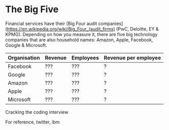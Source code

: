 # The Big Five

Financial services have their [Big Four audit companies](https://en.wikipedia.org/wiki/Big_Four_(audit_firms) (PwC, Deloitte, EY & KPMG). Depending on how you measure it, there are five big technology companies that are also household names: Amazon, Apple, Facebook, Google & Microsoft.

  | Organisation  | Revenue  | Employees | Revenue per employee |
  | ------------- | ---------| --------- | -------------------- |
  | Facebook      | ???      |  ???      | ?                    |
  | Google        | ???      |  ???      | ?                    |
  | Amazon        | ???      |  ???      | ?                    |
  | Apple         | ???      |  ???      | ?                    |
  | Microsoft     | ???      |  ???      | ?                    |

Cracking the coding interview

For reference, twitter, ibm
